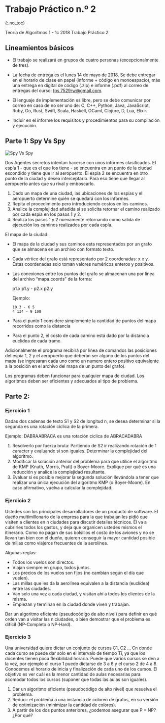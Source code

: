 Trabajo Práctico n.º 2
======================
{:.no_toc}

Teoría de Algoritmos 1 - 1c 2018
Trabajo Práctico 2

## Lineamientos básicos

- El trabajo se realizará en grupos de cuatro personas (excepcionalmente de tres).

- La fecha de entrega es el lunes 14 de mayo de 2018. Se debe entregar en el horario de clase en papel (informe + código en monoespacio), más una entrega en digital de código (.zip) e informe (.pdf) al correo de entregas del curso: tps.7529rw@gmail.com.

- El lenguaje de implementación es libre, pero se debe comunicar por correo en caso de no ser uno de: C, C++, Python, Java, JavaScript, Ruby, Go, Rust, Swift, Scala, Haskell, OCaml, Clojure, D, Lua, Elixir.

- Incluir en el informe los requisitos y procedimientos para su compilación y ejecución.

## Parte 1: Spy Vs Spy

![Spy Vs Spy](/images/spyvsspy.png)

Dos Agentes secretos intentan hacerse con unos informes clasificados. El espía 1 - que es el que los tiene - se encuentra en un punto de la ciudad escondido y tiene que ir al aeropuerto. El espía 2 se encuentra en otro punto de la ciudad y desea interceptarlo. Para eso tiene que llegar al aeropuerto antes que su rival y emboscarlo.

1. Dado un mapa de una ciudad, las ubicaciones de los espías y el aeropuerto determine quién se quedará con los informes.
1. Repita el procedimiento pero introduciendo costos en los caminos.
1. Analice la complejidad añadida si se solicita retornar el camino realizado por cada espía en los pasos 1 y 2.
1. Realiza los pasos 1 y 2 nuevamente retornando como salida de ejecución los caminos realizados por cada espía.

El mapa de la ciudad:

* El mapa de la ciudad y sus caminos esta representados por un grafo que se almacena en un archivo con formato texto.
* Cada vértice del grafo está representado por 2 coordenadas: x e y. Estas coordenadas solo toman valores numéricos enteros y positivos.
* Las conexiones entre los puntos del grafo se almacenan una por línea del archivo “mapa.coords” de la forma:

    p1.x p1.y - p2.x p2.y

    Ejemplo:

      10 3 - 6 5
      4 134 - 9 100

* Para el punto 1 considere simplemente la cantidad de puntos del mapa recorridos como la distancia
* Para el punto 2, el costo de cada camino está dado por la distancia euclídea de cada tramo.

Adicionalmente el programa recibirá por línea de comandos las posiciones del espía 1, 2 y el aeropuerto que deberán ser alguno de los puntos del mapa (se ingresaran cada uno como un numero entero positivo equivalente a la posición en el archivo del mapa de un punto del grafo).

Los programas deben funcionar para cualquier mapa de ciudad. Los algoritmos deben ser eficientes y adecuados al tipo de problema. 


## Parte 2: 

### Ejercicio 1

Dadas dos cadenas de texto S1 y S2 de longitud n, se desea determinar si la segunda es una rotación cíclica de la primera.

Ejemplo: DABRAABRACA es una rotación cíclica de ABRACADABRA 

1. Resolverlo por fuerza bruta: Partiendo de S2 ir realizando rotación de 1 caracter y evaluando si son iguales. Determinar la complejidad del algoritmo.
2. Modificar la solución anterior del problema para que utilice el algoritmo de KMP (Knuth, Morris, Pratt) o Boyer-Moore. Explique por qué es una reducción y analice la complejidad resultante.
3. Evaluar si es posible mejorar la segunda solución llevándola a tener que realizar una única ejecución del algoritmo KMP (o Boyer-Moore). En caso afirmativo, vuelva a calcular la complejidad.

### Ejercicio 2

Ustedes son los principales desarrolladores de un producto de software. El dueño multimillonario de la empresa para la que trabajan les pidió que visiten a clientes en n ciudades para discutir detalles técnicos. Él va a cubrirles todos los gastos, y deja que organicen ustedes mismos el itinerario. Como no pagan de sus bolsillos el costo de los aviones y no se llevan tan bien con el dueño, quieren conseguir la mayor cantidad posible de millas como viajeros frecuentes de la aerolínea.

Algunas reglas:

* Todos los vuelos son directos.
* Viajan siempre en grupo, todos juntos.
* Los precios de los vuelos son fijos (no cambian según el día que vuelen).
* Las millas que les da la aerolínea equivalen a la distancia (euclídea) entre las ciudades.
* Van solo una vez a cada ciudad, y visitan ahí a todos los clientes de la misma.
* Empiezan y terminan en la ciudad donde viven y trabajan.

Dar un algoritmo eficiente (pseudocódigo de alto nivel) para definir en qué orden van a visitar las n ciudades, o bien demostrar que el problema es difícil (NP-Completo o NP-Hard).

### Ejercicio 3

Una universidad quiere dictar un conjunto de cursos C1, C2 … Cn donde cada curso se puede dar solo en el intervalo de tiempo Ti, ya que los docentes tienen poca flexibilidad horaria. Puede que varios cursos se den a la vez, por ejemplo el curso 1 puede dictarse de 3 a 6 y el curso 2 de 4 a 8. Conocemos el horario de inicia y finalización de cada uno de los cursos. El objetivo es ver cuál es la menor cantidad de aulas necesarias para acomodar todos los cursos (suponer que todas las aulas son iguales). 

1. Dar un algoritmo eficiente (pseudocódigo de alto nivel) que resuelva el problema.
1. Reducir el problema a una instancia de coloreo de grafos, en su versión de optimización (minimizar la cantidad de colores).
1. A partir de los dos puntos anteriores, ¿podemos asegurar que P = NP? ¿Por qué?
